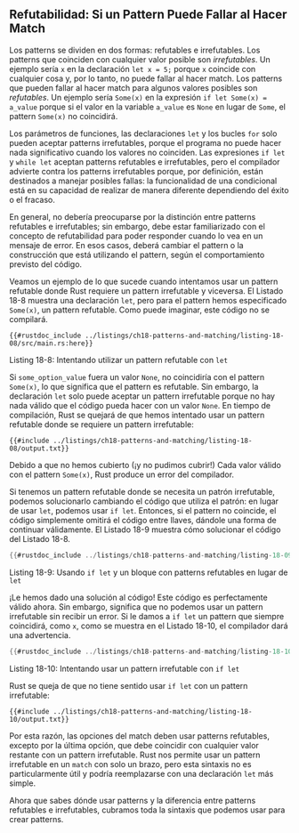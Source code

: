 ## Refutabilidad: Si un Pattern Puede Fallar al Hacer Match

Los patterns se dividen en dos formas: refutables e irrefutables. Los patterns
que coinciden con cualquier valor posible son *irrefutables*. Un ejemplo sería
`x` en la declaración `let x = 5;` porque `x` coincide con cualquier cosa y,
por lo tanto, no puede fallar al hacer match. Los patterns que pueden fallar al
hacer match para algunos valores posibles son *refutables*. Un ejemplo sería
`Some(x)` en la expresión `if let Some(x) = a_value` porque si el valor en la
variable `a_value` es `None` en lugar de `Some`, el pattern `Some(x)` no
coincidirá.

Los parámetros de funciones, las declaraciones `let` y los bucles `for` solo
pueden aceptar patterns irrefutables, porque el programa no puede hacer nada
significativo cuando los valores no coinciden. Las expresiones `if let` y
`while let` aceptan patterns refutables e irrefutables, pero el compilador
advierte contra los patterns irrefutables porque, por definición, están
destinados a manejar posibles fallas: la funcionalidad de una condicional está
en su capacidad de realizar de manera diferente dependiendo del éxito o el
fracaso.

En general, no debería preocuparse por la distinción entre patterns refutables
e irrefutables; sin embargo, debe estar familiarizado con el concepto de
refutabilidad para poder responder cuando lo vea en un mensaje de error. En
esos casos, deberá cambiar el pattern o la construcción que está utilizando el
pattern, según el comportamiento previsto del código.

Veamos un ejemplo de lo que sucede cuando intentamos usar un pattern refutable
donde Rust requiere un pattern irrefutable y viceversa. El Listado 18-8 muestra
una declaración `let`, pero para el pattern hemos especificado `Some(x)`, un
pattern refutable. Como puede imaginar, este código no se compilará.

```rust,ignore,does_not_compile
{{#rustdoc_include ../listings/ch18-patterns-and-matching/listing-18-08/src/main.rs:here}}
```

<span class="caption">Listing 18-8: Intentando utilizar un pattern refutable con
`let`</span>

Si `some_option_value` fuera un valor `None`, no coincidiría con el pattern
`Some(x)`, lo que significa que el pattern es refutable. Sin embargo, la 
declaración `let` solo puede aceptar un pattern irrefutable porque no hay nada
válido que el código pueda hacer con un valor `None`. En tiempo de compilación,
Rust se quejará de que hemos intentado usar un pattern refutable donde se
requiere un pattern irrefutable:

```console
{{#include ../listings/ch18-patterns-and-matching/listing-18-08/output.txt}}
```

Debido a que no hemos cubierto (¡y no pudimos cubrir!) Cada valor válido con el
pattern `Some(x)`, Rust produce un error del compilador.

Si tenemos un pattern refutable donde se necesita un patrón irrefutable, 
podemos solucionarlo cambiando el código que utiliza el patrón: en lugar de 
usar `let`, podemos usar `if let`. Entonces, si el pattern no coincide, el 
código simplemente omitirá el código entre llaves, dándole una forma de 
continuar válidamente. El Listado 18-9 muestra cómo solucionar el código del 
Listado 18-8.

```rust
{{#rustdoc_include ../listings/ch18-patterns-and-matching/listing-18-09/src/main.rs:here}}
```

<span class="caption">Listing 18-9: Usando `if let` y un bloque con patterns 
refutables en lugar de `let`</span>

¡Le hemos dado una solución al código! Este código es perfectamente válido ahora.
Sin embargo, significa que no podemos usar un pattern irrefutable sin recibir un
error. Si le damos a `if let` un pattern que siempre coincidirá, como `x`, como
se muestra en el Listado 18-10, el compilador dará una advertencia.

```rust
{{#rustdoc_include ../listings/ch18-patterns-and-matching/listing-18-10/src/main.rs:here}}
```

<span class="caption">Listing 18-10: Intentando usar un pattern irrefutable
con `if let`</span>

Rust se queja de que no tiene sentido usar `if let` con un pattern 
irrefutable:

```console
{{#include ../listings/ch18-patterns-and-matching/listing-18-10/output.txt}}
```

Por esta razón, las opciones del match deben usar patterns refutables, excepto
por la última opción, que debe coincidir con cualquier valor restante con un
pattern irrefutable. Rust nos permite usar un pattern irrefutable en un `match`
con solo un brazo, pero esta sintaxis no es particularmente útil y podría
reemplazarse con una declaración `let` más simple.

Ahora que sabes dónde usar patterns y la diferencia entre patterns refutables e
irrefutables, cubramos toda la sintaxis que podemos usar para crear patterns.
